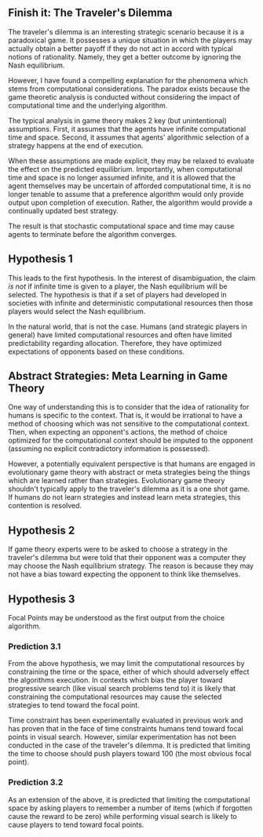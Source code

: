 ## Finish it: The Traveler's Dilemma

The traveler's dilemma is an interesting strategic scenario because it is a paradoxical game. It possesses a unique situation in which the players may actually obtain a better payoff if they do not act in accord with typical notions of rationality. Namely, they get a better outcome by ignoring the Nash equilibrium. 

However, I have found a compelling explanation for the phenomena which stems from computational considerations. The paradox exists because the game theoretic analysis is conducted without considering the impact of computational time and the underlying algorithm. 

The typical analysis in game theory makes 2 key (but unintentional) assumptions. First, it assumes that the agents have infinite computational time and space. Second, it assumes that agents' algorithmic selection of a strategy happens at the end of execution. 

When these assumptions are made explicit, they may be relaxed to evaluate the effect on the predicted equilibrium. Importantly, when computational time and space is no longer assumed infinite, and it is allowed that the agent themselves may be uncertain of afforded computational time, it is no longer tenable to assume that a preference algorithm would only provide output upon completion of execution. Rather, the algorithm would provide a continually updated best strategy.  

The result is that stochastic computational space and time may cause agents to terminate before the algorithm converges.


## Hypothesis 1

This leads to the first hypothesis. In the interest of disambiguation, the claim *is not* if infinite time is given to a player, the Nash equilibrium will be selected. The hypothesis is that if a set of players had developed in societies with infinite and deterministic computational resources then those players would select the Nash equilibrium. 

In the natural world, that is not the case. Humans (and strategic players in general) have limited computational resources and often have limited predictability regarding allocation. Therefore, they have optimized expectations of opponents based on these conditions. 


## Abstract Strategies: Meta Learning in Game Theory

One way of understanding this is to consider that the idea of rationality for humans is specific to the context. That is, it would be irrational to have a method of choosing which was not sensitive to the computational context. Then, when expecting an opponent's actions, the method of choice optimized for the computational context should be imputed to the opponent (assuming no explicit contradictory information is possessed).  

However, a potentially equivalent perspective is that humans are engaged in evolutionary game theory with abstract or meta strategies being the things which are learned rather than strategies. Evolutionary game theory shouldn't typically apply to the traveler's dilemma as it is a one shot game. If humans do not learn strategies and instead learn meta strategies, this contention is resolved. 


## Hypothesis 2

If game theory experts were to be asked to choose a strategy in the traveler's dilemma but were told that their opponent was a computer they may choose the Nash equilibrium strategy. The reason is because they may not have a bias toward expecting the opponent to think like themselves.


## Hypothesis 3 

Focal Points may be understood as the first output from the choice algorithm. 

### Prediction 3.1

From the above hypothesis, we may limit the computational resources by constraining the time or the space, either of which should adversely effect the algorithms execution. In contexts which bias the player toward progressive search (like visual search problems tend to) it is likely that constraining the computational resources may cause the selected strategies to tend toward the focal point.   

Time constraint has been experimentally evaluated in previous work and has proven that in the face of time constraints humans tend toward focal points in visual search. However, similar experimentation has not been conducted in the case of the traveler's dilemma. It is predicted that limiting the time to choose should push players toward 100 (the most obvious focal point).

### Prediction 3.2

As an extension of the above, it is predicted that limiting the computational space by asking players to remember a number of items (which if forgotten cause the reward to be zero) while performing visual search is likely to cause players to tend toward focal points. 



